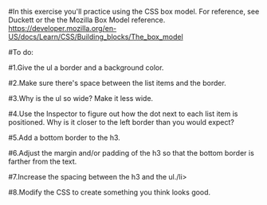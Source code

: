 #In this exercise you'll practice using the CSS box model. For reference, see Duckett or the the Mozilla Box Model reference. https://developer.mozilla.org/en-US/docs/Learn/CSS/Building_blocks/The_box_model

#To do:

#1.Give the ul a border and a background color.

#2.Make sure there's space between the list items and the border.

#3.Why is the ul so wide? Make it less wide.

#4.Use the Inspector to figure out how the dot next to each list item is positioned. Why is it closer to the left border than you would expect?

#5.Add a bottom border to the h3.

#6.Adjust the margin and/or padding of the h3 so that the bottom border is farther from the text.

#7.Increase the spacing between the h3 and the ul./li>

#8.Modify the CSS to create something you think looks good.
